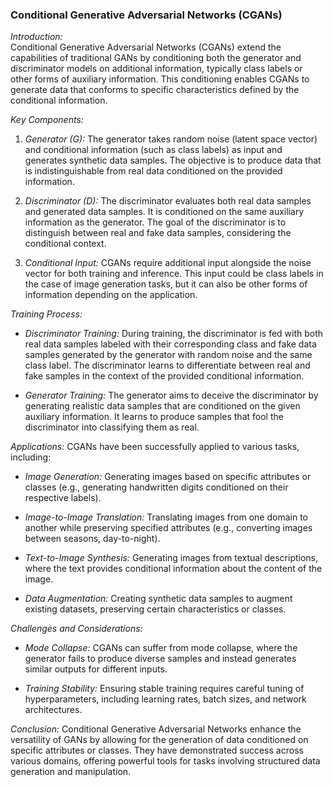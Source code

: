 ### Conditional Generative Adversarial Networks (CGANs)
      
*Introduction:*   
Conditional Generative Adversarial Networks (CGANs) extend the capabilities of traditional GANs by conditioning both the generator and discriminator models on additional information, typically class labels or other forms of auxiliary information. This conditioning enables CGANs to generate data that conforms to specific characteristics defined by the conditional information.
     
*Key Components:*                  
1. *Generator (G):* The generator takes random noise (latent space vector) and conditional information (such as class labels) as input and generates synthetic data samples. The objective is to produce data that is indistinguishable from real data conditioned on the provided information.  

2. *Discriminator (D):* The discriminator evaluates both real data samples and generated data samples. It is conditioned on the same auxiliary information as the generator. The goal of the discriminator is to distinguish between real and fake data samples, considering the conditional context.  
   
3. *Conditional Input:* CGANs require additional input alongside the noise vector for both training and inference. This input could be class labels in the case of image generation tasks, but it can also be other forms of information depending on the application.
    
*Training Process:*
- *Discriminator Training:* During training, the discriminator is fed with both real data samples labeled with their corresponding class and fake data samples generated by the generator with random noise and the same class label. The discriminator learns to differentiate between real and fake samples in the context of the provided conditional information.
  
- *Generator Training:* The generator aims to deceive the discriminator by generating realistic data samples that are conditioned on the given auxiliary information. It learns to produce samples that fool the discriminator into classifying them as real.
          
*Applications:*
CGANs have been successfully applied to various tasks, including:   
- *Image Generation:* Generating images based on specific attributes or classes (e.g., generating handwritten digits conditioned on their respective labels).
  
- *Image-to-Image Translation:* Translating images from one domain to another while preserving specified attributes (e.g., converting images between seasons, day-to-night).

- *Text-to-Image Synthesis:* Generating images from textual descriptions, where the text provides conditional information about the content of the image.

- *Data Augmentation:* Creating synthetic data samples to augment existing datasets, preserving certain characteristics or classes.

*Challenges and Considerations:*
- *Mode Collapse:* CGANs can suffer from mode collapse, where the generator fails to produce diverse samples and instead generates similar outputs for different inputs.
  
- *Training Stability:* Ensuring stable training requires careful tuning of hyperparameters, including learning rates, batch sizes, and network architectures.

*Conclusion:*
Conditional Generative Adversarial Networks enhance the versatility of GANs by allowing for the generation of data conditioned on specific attributes or classes. They have demonstrated success across various domains, offering powerful tools for tasks involving structured data generation and manipulation.
